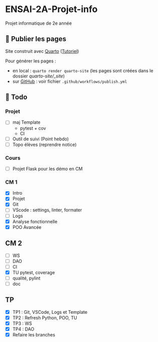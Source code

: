 # ENSAI-2A-Projet-info

Projet informatique de 2e année

## :rocket: Publier les pages

Site construit avec [Quarto](https://quarto.org/) ([Tutoriel](https://ludo2ne.github.io/Quarto-tuto/))

Pour générer les pages :

- en local : `quarto render quarto-site` (les pages sont créées dans le dossier *quarto-site/_site*)
- sur [GitHub](https://ludo2ne.github.io/ENSAI-2A-Projet-info) : voir fichier `.github/workflows/publish.yml`

## :construction: Todo

### Projet

- [ ] maj Template
  - pytest + cov
  - CI
- [ ] Outil de suivi (Point hebdo)
- [ ] Topo élèves (reprendre notice)

### Cours

- [ ] Projet Flask pour les démo en CM

### CM 1

- [x] Intro
- [x] Projet
- [x] Git
- [ ] VScode : settings, linter, formater
- [ ] Logs
- [x] Analyse fonctionnelle
- [x] POO Avancée

## CM 2

- [ ] WS
- [ ] DAO
- [ ] CI
- [x] TU pytest, coverage
- [ ] qualité, pylint
- [ ] doc

## TP

- [x] TP1 : Git, VSCode, Logs et Template
- [x] TP2 : Refresh Python, POO, TU
- [x] TP3 : WS
- [x] TP4 : DAO
- [x] Refaire les branches

